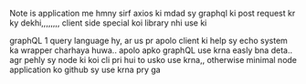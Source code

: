 Note is application me hmny sirf axios ki mdad sy graphql ki post request kr ky dekhi,,,,,,,,
client side special koi library nhi use ki 

graphQL 1 query language hy, ar us pr apolo client ki help sy echo system ka wrapper charhaya huwa..
apolo apko graphQL use krna easly bna deta..
agr pehly sy node ki koi cli pri hui to usko use krna,, otherwise minimal node application ko github sy use krna pry ga